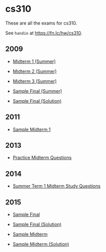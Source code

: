 # cs310

These are all the exams for cs310.

See `handin` at https://fn.lc/hw/cs310.



## 2009


* [Midterm 1 (Summer)](/static/exams/cs310/2009/cs310-2009-s-midterm1.pdf)

* [Midterm 2 (Summer)](/static/exams/cs310/2009/cs310-2009-s-midterm2.pdf)

* [Midterm 3 (Summer)](/static/exams/cs310/2009/cs310-2009-s-midterm3.pdf)

* [Sample Final (Summer)](/static/exams/cs310/2009/cs310-2009-s-sample-final.pdf)

* [Sample Final (Solution)](/static/exams/cs310/2009/cs310-2009-s-sample-final-solution.pdf)



## 2011


* [Sample Midterm 1](/static/exams/cs310/2011/sample-midterm-1.pdf)



## 2013


* [Practice Midterm Questions](/static/exams/cs310/2013/sampleMidtermQuestions.pdf)



## 2014


* [Summer Term 1 Midterm Study Questions](/static/exams/cs310/2014/sample-midterm-2014-S1.pdf)



## 2015


* [Sample Final](/static/exams/cs310/2015/CPSC310-2015W1-SampleFinal.pdf)

* [Sample Final (Solution)](/static/exams/cs310/2015/CPSC310-2015W1-SampleFinal-Solutions.pdf)

* [Sample Midterm](/static/exams/cs310/2015/CPSC310-2015W2-SampleMidterm-Questions.pdf)

* [Sample Midterm (Solution)](/static/exams/cs310/2015/CPSC310-2015W2-SampleMidterm-Questions-with-Solutions.pdf)


